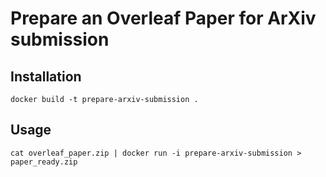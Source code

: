 # Prepare an Overleaf Paper for ArXiv submission

## Installation
	
	docker build -t prepare-arxiv-submission .
## Usage
	cat overleaf_paper.zip | docker run -i prepare-arxiv-submission > paper_ready.zip
